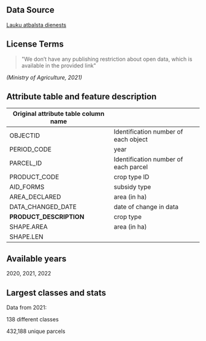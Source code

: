 ## Data Source
[Lauku atbalsta dienests](https://www.lad.gov.lv/lv/atbalsta-veidi/platibu-maksajumi/lauku-registrs-un-karte/lauku-registra-dati/)
## License Terms
> "We don’t have any publishing restriction about open data, which is available in the provided link"

_(Ministry of Agriculture, 2021)_

## Attribute table and feature description 
| Original attribute table column name |                                       |
| ------------------------------------ |---------------------------------------|
| OBJECTID                             | Identification number of each object  |
| PERIOD_CODE                          | year                                  |
| PARCEL_ID                            | Identification number of each parcel  |
| PRODUCT_CODE                         | crop type ID                          |
| AID_FORMS                            | subsidy type                          |
| AREA_DECLARED                        | area (in ha)                          |
| DATA_CHANGED_DATE                    | date of change in data                |
| **PRODUCT_DESCRIPTION**              | crop type                             |
| SHAPE.AREA                           | area (in ha)                          |
| SHAPE.LEN                            |                                       |

## Available years
2020, 2021, 2022

## Largest classes and stats
Data from 2021:

138 different classes

432,188 unique parcels